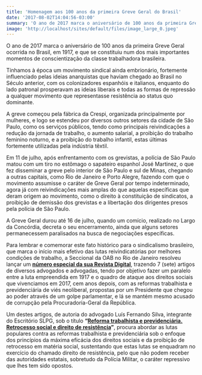 ```yaml
---
title: 'Homenagem aos 100 anos da primeira Greve Geral do Brasil'
date: '2017-08-02T14:04:56-03:00'
summary: 'O ano de 2017 marca o aniversário de 100 anos da primeira Greve Geral ocorrida no Brasil, em 1917, e que se constituiu num dos mais importantes momentos de conscientização da classe trabalhadora brasileira.'
image: 'http://localhost/sites/default/files/image_large_0.jpeg'
---
```


O ano de 2017 marca o aniversário de 100 anos da primeira Greve Geral ocorrida no Brasil, em 1917, e que se constituiu num dos mais importantes momentos de conscientização da classe trabalhadora brasileira.

Tínhamos à época um movimento sindical ainda embrionário, fortemente influenciado pelas ideias anarquistas que haviam chegado ao Brasil no Século anterior, com os colonizadores espanhóis e italianos, enquanto do lado patronal prosperavam as ideias liberais e todas as formas de repressão a qualquer movimento que representasse resistência ao status quo dominante.

A greve começou pela fábrica da Crespi, organizada principalmente por mulheres, e logo se estendeu por diversos outros setores da cidade de São Paulo, como os serviços públicos, tendo como principais reivindicações a redução da jornada de trabalho, o aumento salarial, a proibição do trabalho feminino noturno, e a proibição do trabalho infantil, estas últimas fortemente utilizadas pela indústria têxtil.

Em 11 de julho, após enfrentamento com os grevistas, a polícia de São Paulo matou com um tiro no estômago o sapateiro espanhol José Martinez, o que fez disseminar a greve pelo interior de São Paulo e sul de Minas, chegando a outras capitais, como Rio de Janeiro e Porto Alegre, fazendo com que o movimento assumisse o caráter de Greve Geral por tempo indeterminado, agora já com reivindicações mais amplas do que aquelas específicas que deram origem ao movimento, como o direito à constituição de sindicatos, a proibição de demissão dos grevistas e a libertação dos dirigentes presos pela polícia de São Paulo.

A Greve Geral durou até 16 de julho, quando um comício, realizado no Largo da Concórdia, decreta o seu encerramento, ainda que alguns setores permanecessem paralisados na busca de negociações específicas.

Para lembrar e comemorar este fato histórico para o sindicalismo brasileiro, que marca o início mais efetivo das lutas reivindicatórias por melhores condições de trabalho, a Seccional da OAB no Rio de Janeiro resolveu lançar um **[número especial da sua Revista Digital](http://revistaeletronica.oabrj.org.br/?page_id=1186)**, trazendo 7 (sete) artigos de diversos advogados e advogadas, tendo por objetivo fazer um paralelo entre a luta empreendida em 1917 e o quadro de ataque aos direitos sociais que vivenciamos em 2017, cem anos depois, com as reformas trabalhista e previdenciária de viés neoliberal, propostas por um Presidente que chegou ao poder através de um golpe parlamentar, e lá se mantém mesmo acusado de corrupção pela Procuradoria-Geral da República.

Um destes artigos, de autoria do advogado Luís Fernando Silva, integrante do Escritório SLPG, sob o título **“[Reforma trabalhista e previdenciária. Retrocesso social e direito de resistência](http://revistaeletronica.oabrj.org.br/?artigo=reformas-trabalhista-e-previdenciaria-retrocesso-social-e-direito-de-resistencia&HTML)”**, procura abordar as lutas populares contra as reformas trabalhista e previdenciária sob o enfoque dos princípios da máxima eficácia dos direitos sociais e da proibição de retrocesso em matéria social, sustentando que estas lutas se enquadram no exercício do chamado direito de resistência, pelo que não podem receber das autoridades estatais, sobretudo da Polícia Militar, o caráter repressivo que lhes tem sido opostos.
